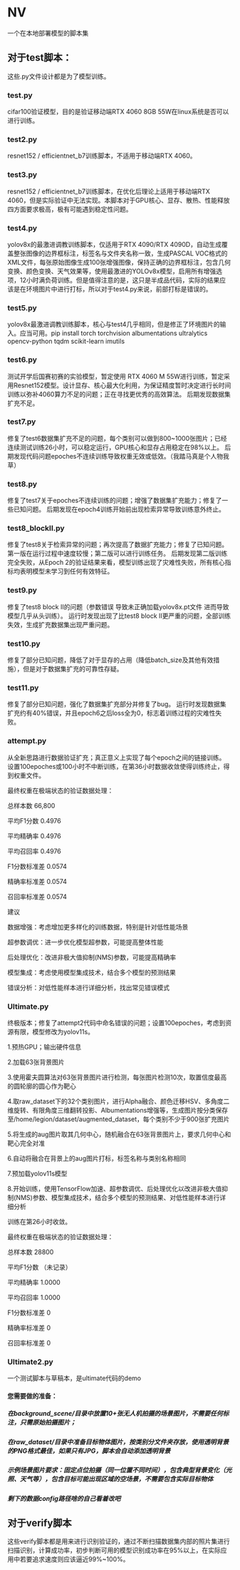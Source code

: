 # NV
一个在本地部署模型的脚本集
## 对于test脚本：
这些.py文件设计都是为了模型训练。
### test.py
cifar100验证模型，目的是验证移动端RTX 4060 8GB 55W在linux系统是否可以进行训练。
### test2.py
resnet152 / efficientnet_b7训练脚本，不适用于移动端RTX 4060。
### test3.py
resnet152 / efficientnet_b7训练脚本，在优化后理论上适用于移动端RTX 4060，但是实际验证中无法实现。本脚本对于GPU核心、显存、散热、性能释放四方面要求极高，极有可能遇到稳定性问题。
### test4.py
yolov8x的最激进调教训练脚本，仅适用于RTX 4090/RTX 4090D，自动生成覆盖整张图像的边界框标注，标签名与文件夹名称一致，生成PASCAL VOC格式的XML文件，每张原始图像生成100张增强图像，保持正确的边界框标注，包含几何变换、颜色变换、天气效果等，使用最激进的YOLOv8x模型，启用所有增强选项，12小时满负荷训练。但是值得注意的是，这只是半成品代码，实际的结果应该是在环境图片中进行打标，所以对于test4.py来说，前部打标是错误的。
### test5.py
yolov8x最激进调教训练脚本，核心与test4几乎相同，但是修正了环境图片的输入。应当可用。pip install torch torchvision albumentations ultralytics opencv-python tqdm scikit-learn imutils
### test6.py 
测试开学后国赛初赛的实验模型，暂定使用 RTX 4060 M 55W进行训练，暂定采用Resnet152模型。设计显存、核心最大化利用，为保证精度暂时决定进行长时间训练以弥补4060算力不足的问题；正在寻找更优秀的高效算法。   后期发现数据集扩充不足。
### test7.py
修复了test6数据集扩充不足的问题，每个类别可以做到800~1000张图片；已经连续测试训练26小时，可以稳定运行，GPU核心和显存占用稳定在98%以上。  后期发现代码问题epoches不连续训练导致权重无效或低效。（我踏马真是个人物我草）
### test8.py
修复了test7关于epoches不连续训练的问题；增强了数据集扩充能力；修复了一些已知问题。    后期发现在epoch4训练开始前出现检索异常导致训练意外终止。
### test8_blockII.py
修复了test8关于检索异常的问题；再次提高了数据扩充能力；修复了已知问题。第一版在运行过程中速度较慢；第二版可以进行训练任务。     后期发现第二版训练完全失败，从Epoch 2的验证结果来看，模型训练出现了灾难性失败，所有核心指标均表明模型未学习到任何有效特征。
### test9.py
修复了test8 block II的问题（参数错误 导致未正确加载yolov8x.pt文件 进而导致模型几乎从头训练）。    运行时发现出现了比test8 block II更严重的问题，全部训练失效，生成扩充数据集出现严重问题。
### test10.py
修复了部分已知问题，降低了对于显存的占用（降低batch_size及其他有效措施），但是对于数据集扩充的可靠性存疑。
### test11.py
修复了部分已知问题，强化了数据集扩充部分并修复了bug。   运行时发现数据集扩充约有40%错误，并且epoch6之后loss全为0，标志着训练过程的灾难性失败。
### attempt.py
从全新思路进行数据验证扩充；真正意义上实现了每个epoch之间的链接训练。 设置100epoches或100小时不中断训练，在第36小时数据收敛使得训练终止，得到权重文件。

最终权重在极端状态的验证数据处理：

总样本数	66,800

平均F1分数	0.4976

平均精确率	0.4976

平均召回率	0.4976

F1分数标准差	0.0574

精确率标准差	0.0574

召回率标准差	0.0574

建议

数据增强：考虑增加更多样化的训练数据，特别是针对低性能场景

超参数调优：进一步优化模型超参数，可能提高整体性能

后处理优化：改进非极大值抑制(NMS)参数，可能提高精确率

模型集成：考虑使用模型集成技术，结合多个模型的预测结果

错误分析：对低性能样本进行详细分析，找出常见错误模式

### Ultimate.py
终极版本；修复了attempt2代码中命名错误的问题；设置100epoches，考虑到资源有限，模型修改为yolov11s。      

1.预热GPU；输出硬件信息

2.加载63张背景图片

3.使用霍夫圆算法对63张背景图片进行检测，每张图片检测10次，取置信度最高的圆轮廓的圆心作为靶心

4.取raw_dataset下的32个类别图片，进行Alpha融合、颜色迁移HSV、多角度二维旋转、有限角度三维翻转投影、Albumentations增强等，生成图片按分类保存至/home/legion/dataset/augmented_dataset，每个类别不少于900张扩充图片

5.将生成的aug图片取其几何中心，随机融合在63张背景图片上，要求几何中心和靶心完全对准

6.自动将融合在背景上的aug图片打标，标签名称与类别名称相同

7.预加载yolov11s模型

8.开始训练，使用TensorFlow加速、超参数调优、后处理优化以改进非极大值抑制(NMS)参数、模型集成技术，结合多个模型的预测结果、对低性能样本进行详细分析

训练在第26小时收敛。

最终权重在极端状态的验证数据处理：

总样本数	28800

平均F1分数	（未记录）

平均精确率	1.0000

平均召回率	1.0000

F1分数标准差	0

精确率标准差	0

召回率标准差	0
### Ultimate2.py
一个测试脚本与草稿本，是ultimate代码的demo

#### 您需要做的准备：
##### 在background_scene/目录中放置10+张无人机拍摄的场景图片，不需要任何标注，只需原始拍摄图片；
##### 在raw_dataset/目录中准备目标物体图片，按类别分文件夹存放，使用透明背景的PNG格式最佳，如果只有JPG，脚本会自动添加透明背景
##### 示例场景图片要求：固定点位拍摄（同一位置不同时间），包含典型背景变化（光照、天气等），包含目标可能出现区域的空场景，不需要包含实际目标物体
##### 剩下的数据config路径啥的自己看着改吧

## 对于verify脚本
这些verify脚本都是用来进行识别验证的，通过不断扫描数据集内部的照片集进行扫描识别，计算成功率，初步判断可用的模型识别成功率在95%以上，在实际应用中若要追求速度则应该逼近99%~100%。
